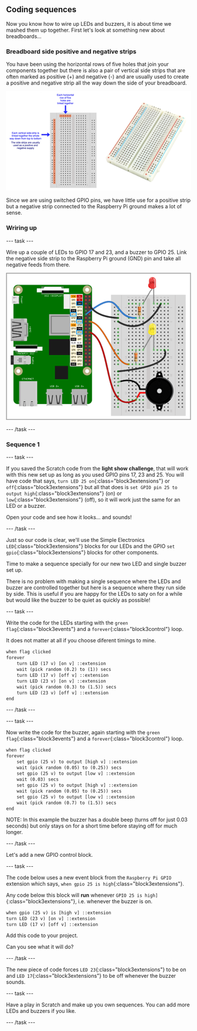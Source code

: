 ## Coding sequences

Now you know how to wire up LEDs and buzzers, it is about time we mashed them up together. First let's look at something new about breadboards...

### Breadboard side positive and negative strips

You have been using the horizontal rows of five holes that join your components together but there is also a pair of vertical side strips that are often marked as positive (+) and negative (-) and are usually used to create a positive and negative strip all the way down the side of your breadboard. 

![Breadboard.png](images/sequences_breadboardSideStrip.png)

Since we are using switched GPIO pins, we have little use for a positive strip but a negative strip connected to the Raspberry Pi ground makes a lot of sense.

### Wriring up

--- task ---

Wire up a couple of LEDs to GPIO 17 and 23, and a buzzer to GPIO 25. Link the negative side strip to the Raspberry Pi ground (GND) pin and take all negative feeds from there.

![Two LEDs and a buzzer.png](images/sequences_2LEDsAnd1Buzzer.png)

--- /task ---

### Sequence 1

--- task ---

If you saved the Scratch code from the **light show challenge**, that will work with this new set up as long as you used GPIO pins 17, 23 and 25. You will have code that says, `turn LED 25 on`{:class="block3extensions"} or `off`{:class="block3extensions"} but all that does is `set GPIO pin 25 to output high`{:class="block3extensions"} (on) or `low`{:class="block3extensions"} (off), so it will work just the same for an LED or a buzzer.

Open your code and see how it looks... and sounds!

--- /task ---

Just so our code is clear, we'll use the Simple Electronics `LED`{:class="block3extensions"} blocks for our LEDs and the GPIO `set gpio`{:class="block3extensions"} blocks for other components.

Time to make a sequence specially for our new two LED and single buzzer set up.

There is no problem with making a single sequence where the LEDs and buzzer are controlled together but here is a sequence where they run side by side. This is useful if you are happy for the LEDs to saty on for a while but would like the buzzer to be quiet as quickly as possible!

--- task ---

Write the code for the LEDs starting with the `green flag`{:class="block3events"} and a `forever`{:class="block3control"} loop.

It does not matter at all if you choose diferent timings to mine.

```blocks3
when flag clicked
forever
    turn LED (17 v) [on v] ::extension
    wait (pick random (0.2) to (1)) secs
    turn LED (17 v) [off v] ::extension
    turn LED (23 v) [on v] ::extension
    wait (pick random (0.3) to (1.5)) secs
    turn LED (23 v) [off v] ::extension
end
```

--- /task ---

--- task ---

Now write the code for the buzzer, again starting with the `green flag`{:class="block3events"} and a `forever`{:class="block3control"} loop.

```blocks3
when flag clicked
forever
    set gpio (25 v) to output [high v] ::extension
    wait (pick random (0.05) to (0.25)) secs
    set gpio (25 v) to output [low v] ::extension
    wait (0.03) secs
    set gpio (25 v) to output [high v] ::extension
    wait (pick random (0.05) to (0.25)) secs
    set gpio (25 v) to output [low v] ::extension
    wait (pick random (0.7) to (1.5)) secs
end
```
NOTE: In this example the buzzer has a double beep (turns off for just 0.03 seconds) but only stays on for a short time before staying off for much longer.

--- /task ---

Let's add a new GPIO control block.

--- task ---

The code below uses a new event block from the `Raspberry Pi GPIO` extension which says, `when gpio 25 is high`{:class="block3extensions"}.

Any code below this block will **run** whenever `GPIO 25 is high]`{:class="block3extensions"}, i.e. whenever the buzzer is on.

```blocks3
when gpio (25 v) is [high v] ::extension
turn LED (23 v) [on v] ::extension
turn LED (17 v) [off v] ::extension
```

Add this code to your project.

Can you see what it will do?

--- /task ---

The new piece of code forces `LED 23`{:class="block3extensions"} to be on and `LED 17`{:class="block3extensions"} to be off whenever the buzzer sounds. 

--- task ---

Have a play in Scratch and make up you own sequences. You can add more LEDs and buzzers if you like.

--- /task ---

